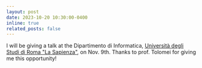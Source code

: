 ```yaml
---
layout: post
date: 2023-10-20 10:30:00-0400
inline: true
related_posts: false
---
```


I will be giving a talk at the Dipartimento di Informatica, [Università degli Studi di Roma "La Sapienza"](https://www.uniroma1.it/en), on Nov. 9th. Thanks to prof. Tolomei for giving me this opportunity!
